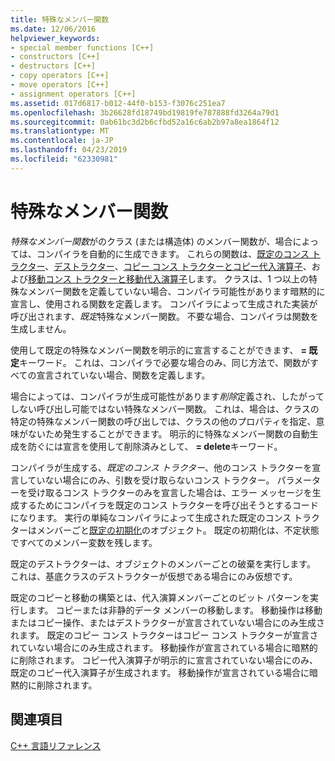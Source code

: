 ```yaml
---
title: 特殊なメンバー関数
ms.date: 12/06/2016
helpviewer_keywords:
- special member functions [C++]
- constructors [C++]
- destructors [C++]
- copy operators [C++]
- move operators [C++]
- assignment operators [C++]
ms.assetid: 017d6817-b012-44f0-b153-f3076c251ea7
ms.openlocfilehash: 3b26628fd18749bd19819fe787888fd3264a79d1
ms.sourcegitcommit: 0ab61bc3d2b6cfbd52a16c6ab2b97a8ea1864f12
ms.translationtype: MT
ms.contentlocale: ja-JP
ms.lasthandoff: 04/23/2019
ms.locfileid: "62330981"
---
```

# <a name="special-member-functions"></a>特殊なメンバー関数

*特殊なメンバー関数*がのクラス (または構造体) のメンバー関数が、場合によっては、コンパイラを自動的に生成できます。 これらの関数は、[既定のコンス トラクター](constructors-cpp.md#default_constructors)、[デストラクター](destructors-cpp.md)、[コピー コンス トラクターとコピー代入演算子](copy-constructors-and-copy-assignment-operators-cpp.md)、および[移動コンス トラクターと移動代入演算子](move-constructors-and-move-assignment-operators-cpp.md)します。 クラスは、1 つ以上の特殊なメンバー関数を定義していない場合、コンパイラ可能性があります暗黙的に宣言し、使用される関数を定義します。 コンパイラによって生成された実装が呼び出されます、*既定*特殊なメンバー関数。 不要な場合、コンパイラは関数を生成しません。

使用して既定の特殊なメンバー関数を明示的に宣言することができます、 **= 既定**キーワード。 これは、コンパイラで必要な場合のみ、同じ方法で、関数がすべての宣言されていない場合、関数を定義します。

場合によっては、コンパイラが生成可能性があります*削除*定義され、したがってしない呼び出し可能ではない特殊なメンバー関数。 これは、場合は、クラスの特定の特殊なメンバー関数の呼び出しでは、クラスの他のプロパティを指定、意味がないため発生することができます。 明示的に特殊なメンバー関数の自動生成を防ぐには宣言を使用して削除済みとして、 **= delete**キーワード。

コンパイラが生成する、*既定のコンス トラクター*、他のコンス トラクターを宣言していない場合にのみ、引数を受け取らないコンス トラクター。 パラメーターを受け取るコンス トラクターのみを宣言した場合は、エラー メッセージを生成するためにコンパイラを既定のコンス トラクターを呼び出そうとするコードになります。 実行の単純なコンパイラによって生成された既定のコンス トラクターはメンバーごと[既定の初期化](initializers.md#default_initialization)のオブジェクト。 既定の初期化は、不定状態ですべてのメンバー変数を残します。

既定のデストラクターは、オブジェクトのメンバーごとの破棄を実行します。 これは、基底クラスのデストラクターが仮想である場合にのみ仮想です。

既定のコピーと移動の構築とは、代入演算メンバーごとのビット パターンを実行します。 コピーまたは非静的データ メンバーの移動します。 移動操作は移動またはコピー操作、またはデストラクターが宣言されていない場合にのみ生成されます。 既定のコピー コンス トラクターはコピー コンス トラクターが宣言されていない場合にのみ生成されます。 移動操作が宣言されている場合に暗黙的に削除されます。 コピー代入演算子が明示的に宣言されていない場合にのみ、既定のコピー代入演算子が生成されます。 移動操作が宣言されている場合に暗黙的に削除されます。

## <a name="see-also"></a>関連項目

[C++ 言語リファレンス](cpp-language-reference.md)
